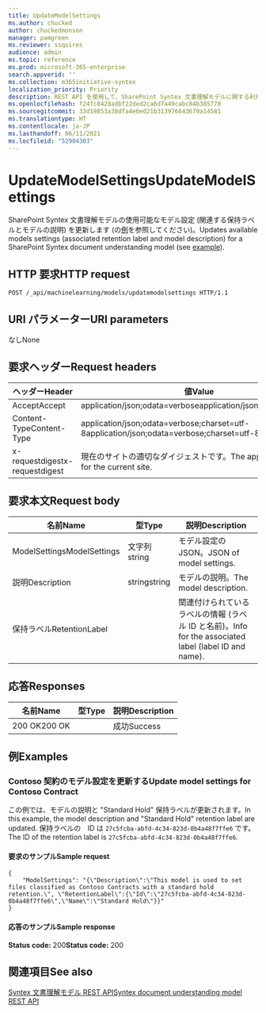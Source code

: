 ```yaml
---
title: UpdateModelSettings
ms.author: chucked
author: chuckedmonson
manager: pamgreen
ms.reviewer: ssquires
audience: admin
ms.topic: reference
ms.prod: microsoft-365-enterprise
search.appverid: ''
ms.collection: m365initiative-syntex
localization_priority: Priority
description: REST API を使用して、SharePoint Syntex 文書理解モデルに関する利用可能なモデル設定を更新します。
ms.openlocfilehash: f24fc8428adbf22ded2ca6d7a49cabc84b385770
ms.sourcegitcommit: 33d19853a38dfa4e6ed21b313976643670a14581
ms.translationtype: HT
ms.contentlocale: ja-JP
ms.lasthandoff: 06/11/2021
ms.locfileid: "52904303"
---
```

# <a name="updatemodelsettings"></a><span data-ttu-id="b28fc-103">UpdateModelSettings</span><span class="sxs-lookup"><span data-stu-id="b28fc-103">UpdateModelSettings</span></span>

<span data-ttu-id="b28fc-104">SharePoint Syntex 文書理解モデルの使用可能なモデル設定 (関連する保持ラベルとモデルの説明) を更新します (の[例](rest-updatemodelsettings-method.md#examples)を参照してください)。</span><span class="sxs-lookup"><span data-stu-id="b28fc-104">Updates available models settings (associated retention label and model description) for a SharePoint Syntex document understanding model (see [example](rest-updatemodelsettings-method.md#examples)).</span></span>

## <a name="http-request"></a><span data-ttu-id="b28fc-105">HTTP 要求</span><span class="sxs-lookup"><span data-stu-id="b28fc-105">HTTP request</span></span>

```HTTP
POST /_api/machinelearning/models/updatemodelsettings HTTP/1.1
```

## <a name="uri-parameters"></a><span data-ttu-id="b28fc-106">URI パラメーター</span><span class="sxs-lookup"><span data-stu-id="b28fc-106">URI parameters</span></span>

<span data-ttu-id="b28fc-107">なし</span><span class="sxs-lookup"><span data-stu-id="b28fc-107">None</span></span>

## <a name="request-headers"></a><span data-ttu-id="b28fc-108">要求ヘッダー</span><span class="sxs-lookup"><span data-stu-id="b28fc-108">Request headers</span></span>

| <span data-ttu-id="b28fc-109">ヘッダー</span><span class="sxs-lookup"><span data-stu-id="b28fc-109">Header</span></span> | <span data-ttu-id="b28fc-110">値</span><span class="sxs-lookup"><span data-stu-id="b28fc-110">Value</span></span> |
|--------|-------|
|<span data-ttu-id="b28fc-111">Accept</span><span class="sxs-lookup"><span data-stu-id="b28fc-111">Accept</span></span>|<span data-ttu-id="b28fc-112">application/json;odata=verbose</span><span class="sxs-lookup"><span data-stu-id="b28fc-112">application/json;odata=verbose</span></span>|
|<span data-ttu-id="b28fc-113">Content-Type</span><span class="sxs-lookup"><span data-stu-id="b28fc-113">Content-Type</span></span>|<span data-ttu-id="b28fc-114">application/json;odata=verbose;charset=utf-8</span><span class="sxs-lookup"><span data-stu-id="b28fc-114">application/json;odata=verbose;charset=utf-8</span></span>|
|<span data-ttu-id="b28fc-115">x-requestdigest</span><span class="sxs-lookup"><span data-stu-id="b28fc-115">x-requestdigest</span></span>|<span data-ttu-id="b28fc-116">現在のサイトの適切なダイジェストです。</span><span class="sxs-lookup"><span data-stu-id="b28fc-116">The appropriate digest for the current site.</span></span>|

## <a name="request-body"></a><span data-ttu-id="b28fc-117">要求本文</span><span class="sxs-lookup"><span data-stu-id="b28fc-117">Request body</span></span>

|<span data-ttu-id="b28fc-118">名前</span><span class="sxs-lookup"><span data-stu-id="b28fc-118">Name</span></span>    |<span data-ttu-id="b28fc-119">型</span><span class="sxs-lookup"><span data-stu-id="b28fc-119">Type</span></span>   |<span data-ttu-id="b28fc-120">説明</span><span class="sxs-lookup"><span data-stu-id="b28fc-120">Description</span></span> |
|--------|-------|-------|
|<span data-ttu-id="b28fc-121">ModelSettings</span><span class="sxs-lookup"><span data-stu-id="b28fc-121">ModelSettings</span></span>|<span data-ttu-id="b28fc-122">文字列</span><span class="sxs-lookup"><span data-stu-id="b28fc-122">string</span></span>|<span data-ttu-id="b28fc-123">モデル設定の JSON。</span><span class="sxs-lookup"><span data-stu-id="b28fc-123">JSON of model settings.</span></span>|
|<span data-ttu-id="b28fc-124">説明</span><span class="sxs-lookup"><span data-stu-id="b28fc-124">Description</span></span>|<span data-ttu-id="b28fc-125">string</span><span class="sxs-lookup"><span data-stu-id="b28fc-125">string</span></span>|<span data-ttu-id="b28fc-126">モデルの説明。</span><span class="sxs-lookup"><span data-stu-id="b28fc-126">The model description.</span></span>|
|<span data-ttu-id="b28fc-127">保持ラベル</span><span class="sxs-lookup"><span data-stu-id="b28fc-127">RetentionLabel</span></span>| |<span data-ttu-id="b28fc-128">関連付けられているラベルの情報 (ラベル ID と名前)。</span><span class="sxs-lookup"><span data-stu-id="b28fc-128">Info for the associated label (label ID and name).</span></span>|

## <a name="responses"></a><span data-ttu-id="b28fc-129">応答</span><span class="sxs-lookup"><span data-stu-id="b28fc-129">Responses</span></span>

| <span data-ttu-id="b28fc-130">名前</span><span class="sxs-lookup"><span data-stu-id="b28fc-130">Name</span></span>   | <span data-ttu-id="b28fc-131">型</span><span class="sxs-lookup"><span data-stu-id="b28fc-131">Type</span></span>  | <span data-ttu-id="b28fc-132">説明</span><span class="sxs-lookup"><span data-stu-id="b28fc-132">Description</span></span>|
|--------|-------|------------|
|<span data-ttu-id="b28fc-133">200 OK</span><span class="sxs-lookup"><span data-stu-id="b28fc-133">200 OK</span></span>| |<span data-ttu-id="b28fc-134">成功</span><span class="sxs-lookup"><span data-stu-id="b28fc-134">Success</span></span>|

## <a name="examples"></a><span data-ttu-id="b28fc-135">例</span><span class="sxs-lookup"><span data-stu-id="b28fc-135">Examples</span></span>

### <a name="update-model-settings-for-contoso-contract"></a><span data-ttu-id="b28fc-136">Contoso 契約のモデル設定を更新する</span><span class="sxs-lookup"><span data-stu-id="b28fc-136">Update model settings for Contoso Contract</span></span>

<span data-ttu-id="b28fc-137">この例では、モデルの説明と "Standard Hold" 保持ラベルが更新されます。</span><span class="sxs-lookup"><span data-stu-id="b28fc-137">In this example, the model description and "Standard Hold" retention label are updated.</span></span> <span data-ttu-id="b28fc-138">保持ラベルの　ID は `27c5fcba-abfd-4c34-823d-0b4a48f7ffe6` です。</span><span class="sxs-lookup"><span data-stu-id="b28fc-138">The ID of the retention label is `27c5fcba-abfd-4c34-823d-0b4a48f7ffe6`.</span></span>

#### <a name="sample-request"></a><span data-ttu-id="b28fc-139">要求のサンプル</span><span class="sxs-lookup"><span data-stu-id="b28fc-139">Sample request</span></span>

```HTTP
{
    "ModelSettings": "{\"Description\":\"This model is used to set files classified as Contoso Contracts with a standard hold retention.\", \"RetentionLabel\":{\"Id\":\"27c5fcba-abfd-4c34-823d-0b4a48f7ffe6\",\"Name\":\"Standard Hold\"}}"
}

```

#### <a name="sample-response"></a><span data-ttu-id="b28fc-140">応答のサンプル</span><span class="sxs-lookup"><span data-stu-id="b28fc-140">Sample response</span></span>

<span data-ttu-id="b28fc-141">**Status code:** 200</span><span class="sxs-lookup"><span data-stu-id="b28fc-141">**Status code:** 200</span></span>

## <a name="see-also"></a><span data-ttu-id="b28fc-142">関連項目</span><span class="sxs-lookup"><span data-stu-id="b28fc-142">See also</span></span>

[<span data-ttu-id="b28fc-143">Syntex 文書理解モデル REST API</span><span class="sxs-lookup"><span data-stu-id="b28fc-143">Syntex document understanding model REST API</span></span>](syntex-model-rest-api.md)
